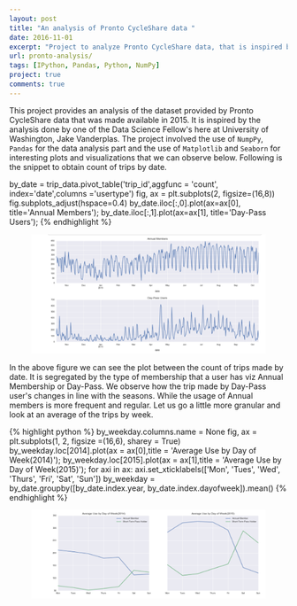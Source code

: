```yaml
---
layout: post
title: "An analysis of Pronto CycleShare data "
date: 2016-11-01
excerpt: "Project to analyze Pronto CycleShare data, that is inspired by Jake Vanderplas's analysis methods"
url: pronto-analysis/
tags: [IPython, Pandas, Python, NumPy]
project: true
comments: true
---
```




This project provides an analysis of the dataset provided by Pronto CycleShare data that was made available in 2015. It is inspired by the analysis done by one of the Data Science Fellow's here at University of Washington, Jake Vanderplas. The project involved the use of `NumpPy`, `Pandas` for the data analysis part and the use of `Matplotlib` and `Seaborn` for interesting plots and visualizations that we can observe below. Following is the snippet to obtain count of trips by date. 


by_date = trip_data.pivot_table('trip_id',aggfunc = 'count', index='date',columns ='usertype')
fig, ax = plt.subplots(2, figsize=(16,8))
fig.subplots_adjust(hspace=0.4)
by_date.iloc[:,0].plot(ax=ax[0], title='Annual Members');
by_date.iloc[:,1].plot(ax=ax[1], title='Day-Pass Users');
{% endhighlight %}

<figure>
	<a href="https://github.com/abhi32ag/Pronto-Cycle"><img src="/assets/img/pron1.png"></a>
	
</figure>

In the above figure we can see the plot between the count of trips made by date. It is segregated by the type of membership that a user has viz Annual Membership or Day-Pass. We observe how the trip made by Day-Pass user's changes in line with the seasons. While the usage of Annual members is more frequent and regular. Let us go a little more granular and look at an average of the trips by week. 

{% highlight python %}
by_weekday.columns.name = None
fig, ax = plt.subplots(1, 2, figsize =(16,6), sharey = True)
by_weekday.loc[2014].plot(ax = ax[0],title = 'Average Use by Day of Week(2014)');
by_weekday.loc[2015].plot(ax = ax[1],title = 'Average Use by Day of Week(2015)');
for axi in ax:
    axi.set_xticklabels(['Mon', 'Tues', 'Wed', 'Thurs', 'Fri', 'Sat', 'Sun'])
by_weekday = by_date.groupby([by_date.index.year,
                              by_date.index.dayofweek]).mean()
{% endhighlight %}
<figure>
	<a href="https://github.com/abhi32ag/Pronto-Cycle"><img src="/assets/img/pron2.png"></a>
	
</figure>